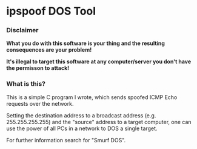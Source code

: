 # ipspoof DOS Tool

### Disclaimer
**What you do with this software is your thing and the resulting consequences are your problem!**

**It's illegal to target this software at any computer/server you don't have the permisson to attack!**

### What is this?
This is a simple C program I wrote, which sends spoofed ICMP Echo requests over the network.

Setting the destination address to a broadcast address (e.g. 255.255.255.255) and the "source" address to a target computer, one can use the power of all PCs in a network to DOS a single target.

For further information search for "Smurf DOS".
